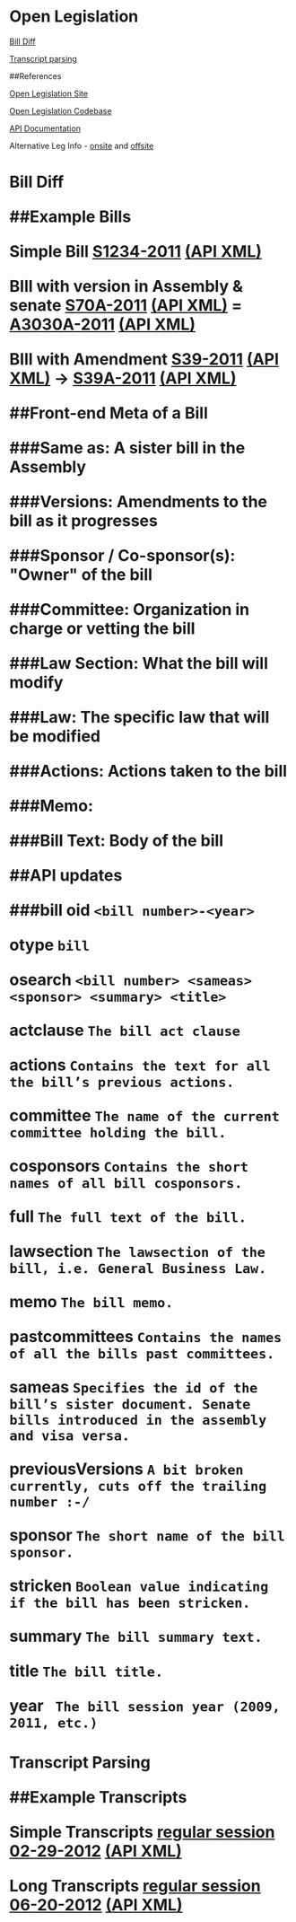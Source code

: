 Open Legislation
===============
[Bill Diff ](#Bill)

[Transcript parsing ](#Transcripts)

##References

[Open Legislation Site](http://open.nysenate.gov/legislation/)

[Open Legislation Codebase](https://github.com/nysenate/OpenLegislation/)

[API Documentation](http://openlegislation.readthedocs.org/en/latest/)

Alternative Leg Info - [onsite](http://leginfo.state.ny.us/) and [offsite](http://public.leginfo.state.ny.us)

 <h1 id='Bill'>Bill Diff</div>

##Example Bills

Simple Bill
[S1234-2011](http://open.nysenate.gov/legislation/bill/S1234-2011) [(API XML)](http://open.nysenate.gov/legislation/2.0/bill/S1234-2011.xml)

BIll with version in Assembly & senate
[S70A-2011](http://open.nysenate.gov/legislation/bill/S70A-2011) [(API XML)](http://open.nysenate.gov/legislation/2.0/bill/S70A-2011.xml) = [A3030A-2011](http://open.nysenate.gov/legislation/bill/A3030A-2011) [(API XML)](http://open.nysenate.gov/legislation/2.0/bill/A3030A-2011.xml)

BIll with Amendment 
[S39-2011](http://open.nysenate.gov/legislation/bill/S39-2011) [(API XML)](http://open.nysenate.gov/legislation/2.0/bill/S39-2011.xml) -> [S39A-2011](http://open.nysenate.gov/legislation/bill/S39A-2011) [(API XML)](http://open.nysenate.gov/legislation/2.0/bill/S39A-2011.xml) 


##Front-end Meta of a Bill 

###Same as:
    A sister bill in the Assembly 

###Versions:
    Amendments to the bill as it progresses

###Sponsor / Co-sponsor(s): 
    "Owner" of the bill

###Committee: 
    Organization in charge or vetting the bill

###Law Section: 
    What the bill will modify

###Law: 
    The specific law that will be modified

###Actions: 
    Actions taken to the bill

###Memo:


###Bill Text: 
    Body of the bill


##API updates 

###bill 
oid         `<bill number>-<year>`

otype       `bill`

osearch     `<bill number> <sameas> <sponsor> <summary> <title>`

actclause   `The bill act clause`

actions     `Contains the text for all the bill’s previous actions.`

committee   `The name of the current committee holding the bill.`

cosponsors  `Contains the short names of all bill cosponsors.`

full        `The full text of the bill.`

lawsection  `The lawsection of the bill, i.e. General Business Law.`

memo        `The bill memo.`

pastcommittees  `Contains the names of all the bills past committees.`

sameas      `Specifies the id of the bill’s sister document. Senate bills introduced in the assembly and visa versa.`

**previousVersions**     `A bit broken currently, cuts off the trailing number :-/`

sponsor     `The short name of the bill sponsor.`

stricken    `Boolean value indicating if the bill has been stricken.`

summary     `The bill summary text.`

title       `The bill title.`

year       ` The bill session year (2009, 2011, etc.)`

 <h1 id='Transcripts'>Transcript Parsing</div>

##Example Transcripts

Simple Transcripts
[regular session 02-29-2012](http://open.nysenate.gov/legislation/transcript/regular-session-02-29-2012) [(API XML)](http://open.nysenate.gov/legislation/2.0/transcript/regular-session-02-29-2012.xml) 

Long Transcripts
[regular session 06-20-2012](http://open.nysenate.gov/legislation/transcript/regular-session-06-20-2012) [(API XML)](http://open.nysenate.gov/legislation/2.0/transcript/regular-session-06-20-2012.xml) 


